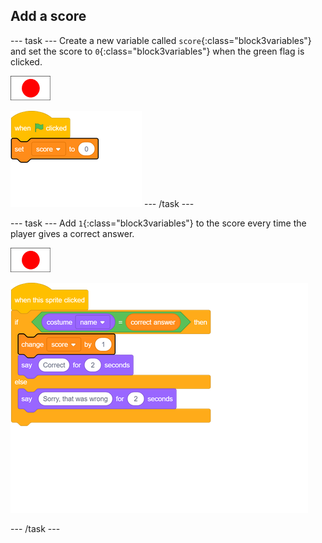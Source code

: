 ## Add a score

--- task ---
Create a new variable called `score`{:class="block3variables"} and set the score to `0`{:class="block3variables"} when the green flag is clicked.

![Flag sprite](images/flag-sprite.png)

![blocks_1546524114_6965876](images/blocks_1546524114_6965876.png)
--- /task ---

--- task ---
Add `1`{:class="block3variables"} to the score every time the player gives a correct answer.

![Flag sprite](images/flag-sprite.png)

![blocks_1546524116_3685126](images/blocks_1546524116_3685126.png)

--- /task ---
